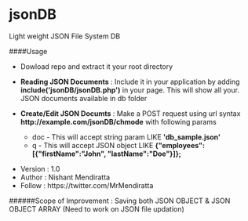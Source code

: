 jsonDB
======

Light weight JSON File System DB

####Usage
<ul>
	<li>Dowload repo and extract it your root directory</li>
</ul>

<ul>
	<li><b>Reading JSON Documents</b> : Include it in your application by adding <b>include('jsonDB/jsonDB.php')</b> in your page. This will show all your. JSON documents available in db folder</li>	
</ul>
	
<ul>
	<li><b>Create/Edit JSON Documts</b> : Make a POST request using url syntax <b>http://example.com/jsonDB/chmode</b> with following params</li>
		<ul>
			<li>doc - This will accept string param LIKE <b>'db_sample.json'</b> </li>
			<li>q - This will accept JSON object LIKE  <b>{"employees":[{"firstName":"John", "lastName":"Doe"}]};</b></li>
		</ul>
</ul>

<ul>
	<li>Version : 1.0</li>
	<li>Author : Nishant Mendiratta</li>
	<li>Follow : https://twitter.com/MrMendiratta</li>
</ul>

######Scope of Improvement : Saving both JSON OBJECT & JSON OBJECT ARRAY (Need to work on JSON file updation)
